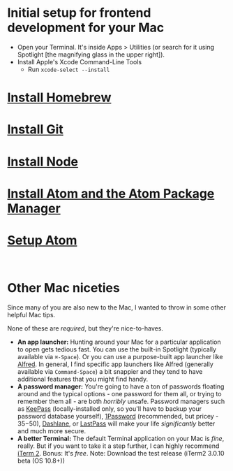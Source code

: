 # Initial setup for frontend development for your Mac

* Open your Terminal. It's inside Apps > Utilities (or search for it using Spotlight [the magnifying glass in the upper right]).
* Install Apple's Xcode Command-Line Tools
  - Run `xcode-select --install`

# [Install Homebrew](./homebrew.md)
  
# [Install Git](./git.md)

# [Install Node](./node.md)

# [Install Atom and the Atom Package Manager](./atom.md)

# [Setup Atom](./atom.md#setup-atom)

&nbsp;
# Other Mac niceties

Since many of you are also new to the Mac, I wanted to throw in some other helpful Mac tips.

None of these are _required_, but they're nice-to-haves.

* **An app launcher:** Hunting around your Mac for a particular application to open gets tedious fast. You can use the built-in Spotlight (typically available via `⌘-Space`). Or you can use a purpose-built app launcher like [Alfred](http://www.alfredapp.com). In general, I find specific app launchers like Alfred (generally available via `Command-Space`) a bit snappier and they tend to have additional features that you might find handy.
* **A password manager:** You're going to have a ton of passwords floating around and the typical options - one password for them all, or trying to remember them all - are both _horribly_ unsafe. Password managers such as [KeePass](http://keepass.info/download.html) (locally-installed only, so you'll have to backup your password database yourself), [1Password](https://agilebits.com/onepassword) (recommended, but pricey - $35-$50), [Dashlane](http://lp.dashlane.com/cjv2/?utm_source=adwords&utm_campaign=US_Search_Brand_Exact&utm_medium=15594053097&utm_term=dashlane&gclid=CPWqiLWyl8YCFQYuaQodm0MA1g), or [LastPass](https://lastpass.com) will make your life _significantly_ better and much more secure.
* **A better Terminal:** The default Terminal application on your Mac is _fine_, really. But if you want to take it a step further, I can highly recommend [iTerm 2](https://www.iterm2.com). Bonus: It's _free_. Note: Download the test release (iTerm2 3.0.10 beta (OS 10.8+))
